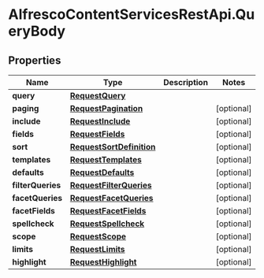# AlfrescoContentServicesRestApi.QueryBody

## Properties
Name | Type | Description | Notes
------------ | ------------- | ------------- | -------------
**query** | [**RequestQuery**](RequestQuery.md) |  | 
**paging** | [**RequestPagination**](RequestPagination.md) |  | [optional] 
**include** | [**RequestInclude**](RequestInclude.md) |  | [optional] 
**fields** | [**RequestFields**](RequestFields.md) |  | [optional] 
**sort** | [**RequestSortDefinition**](RequestSortDefinition.md) |  | [optional] 
**templates** | [**RequestTemplates**](RequestTemplates.md) |  | [optional] 
**defaults** | [**RequestDefaults**](RequestDefaults.md) |  | [optional] 
**filterQueries** | [**RequestFilterQueries**](RequestFilterQueries.md) |  | [optional] 
**facetQueries** | [**RequestFacetQueries**](RequestFacetQueries.md) |  | [optional] 
**facetFields** | [**RequestFacetFields**](RequestFacetFields.md) |  | [optional] 
**spellcheck** | [**RequestSpellcheck**](RequestSpellcheck.md) |  | [optional] 
**scope** | [**RequestScope**](RequestScope.md) |  | [optional] 
**limits** | [**RequestLimits**](RequestLimits.md) |  | [optional] 
**highlight** | [**RequestHighlight**](RequestHighlight.md) |  | [optional] 


